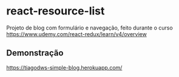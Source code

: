 # react-resource-list
Projeto de blog com formulário e navegação, feito durante o curso https://www.udemy.com/react-redux/learn/v4/overview

## Demonstração

https://tiagodws-simple-blog.herokuapp.com/
